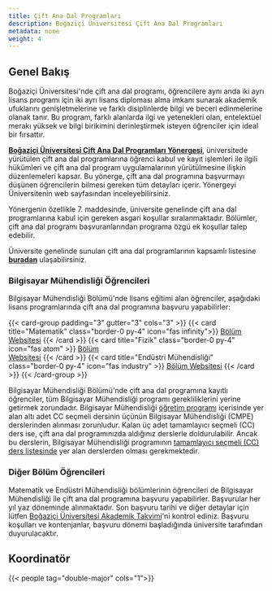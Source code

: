```yaml
---
title: Çift Ana Dal Programları
description: Boğaziçi Üniversitesi Çift Ana Dal Programları
metadata: none
weight: 4
---
```


## Genel Bakış

Boğaziçi Üniversitesi'nde çift ana dal programı, öğrencilere aynı anda iki ayrı lisans programı için iki ayrı lisans diploması alma imkanı sunarak akademik ufuklarını genişletmelerine ve farklı disiplinlerde bilgi ve beceri edinmelerine olanak tanır. Bu program, farklı alanlarda ilgi ve yetenekleri olan, entelektüel merakı yüksek ve bilgi birikimini derinleştirmek isteyen öğrenciler için ideal bir fırsattır.

[**Boğaziçi Üniversitesi Çift Ana Dal Programları Yönergesi**](https://bogazici.edu.tr/tr_TR/Content/Ogrenciler/Ogrenci_Isleri/Yonetmelik_ve_Ic_Tuzukler/Cift_Anadal_Programlari_Yonergesi), üniversitede yürütülen çift ana dal programlarına öğrenci kabul ve kayıt işlemleri ile ilgili hükümleri ve çift ana dal program uygulamalarının yürütülmesine ilişkin düzenlemeleri kapsar. Bu yönerge, çift ana dal programına başvurmayı düşünen öğrencilerin bilmesi gereken tüm detayları içerir. Yönergeyi Üniversitenin web sayfasından inceleyebilirsiniz.

Yönergenin özellikle 7. maddesinde, üniversite genelinde çift ana dal programlarına kabul için gereken asgari koşullar sıralanmaktadır. Bölümler, çift ana dal programı başvuranlarından programa özgü ek koşullar talep edebilir.

Üniversite genelinde sunulan çift ana dal programlarının kapsamlı listesine [**buradan**](http://bogazici.edu.tr/tr-TR/Content/Akademik/Cift_Anadal_Programlari) ulaşabilirsiniz.

### Bilgisayar Mühendisliği Öğrencileri

Bilgisayar Mühendisliği Bölümü'nde lisans eğitimi alan öğrenciler, aşağıdaki lisans programlarında çift ana dal programına başvuru yapabilirler:

{{< card-group padding="3" gutter="3" cols="3" >}}
{{< card title="Matematik" class="border-0 py-4" icon="fas infinity">}}
[Bölüm<br>Websitesi](https://math.bogazici.edu.tr/)
{{< /card >}}
{{< card title="Fizik" class="border-0 py-4" icon="fas atom" >}} [Bölüm<br>Websitesi](https://phys.bogazici.edu.tr/)
{{< /card >}}
{{< card title="Endüstri Mühendisliği" class="border-0 py-4" icon="fas industry" >}} [Bölüm Websitesi](https://ie.bogazici.edu.tr/)
{{< /card >}}
{{< /card-group >}}

Bilgisayar Mühendisliği Bölümü'nde çift ana dal programına kayıtlı öğrenciler, tüm Bilgisayar Mühendisliği programı gerekliliklerini yerine getirmek zorundadır. Bilgisayar Mühendisliği [öğretim programı](undergraduate/curriculum) içerisinde yer alan altı adet CC seçmeli dersinin üçünün Bilgisayar Mühendisliği (CMPE) derslerinden alınması zorunludur. Kalan üç adet tamamlayıcı seçmeli (CC) ders ise, çift ana dal programınızda aldığınız derslerle doldurulabilir. Ancak bu derslerin, Bilgisayar Mühendisliği programının [tamamlayıcı seçmeli (CC) ders listesinde](undergraduate/electives) yer alan derslerden olması gerekmektedir.

### Diğer Bölüm Öğrencileri

Matematik ve Endüstri Mühendisliği bölümlerinin öğrencileri de Bilgisayar Mühendisliği ile çift ana dal programına başvuru yapabilirler. Başvurular her yıl yaz döneminde alınmaktadır. Son başvuru tarihi ve diğer detaylar için lütfen [Boğaziçi Üniversitesi Akademik Takvimi](https://akademiktakvim.boun.edu.tr)'ni kontrol ediniz. Başvuru koşulları ve kontenjanlar, başvuru dönemi başladığında üniversite tarafından duyurulacaktır.

## Koordinatör

{{< people tag="double-major" cols="1">}}
